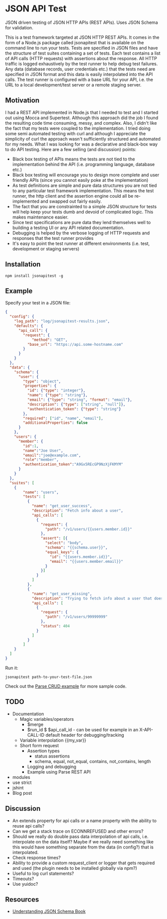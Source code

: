 # JSON API Test

JSON driven testing of JSON HTTP APIs (REST APIs). Uses JSON Schema for validation.

This is a test framework targeted at JSON HTTP REST APIs. It comes in the form of a Node.js package called jsonapitest
that is available on the command line to run your tests. Tests are specified in JSON files and have the structure of
test suites containing a set of tests. Each test contains a list of API calls (HTTP requests) with assertions about the
response. All HTTP traffic is logged exhaustively by the test runner to help debug test failures.
Any data (database records, user credentials etc.) that the tests need are specified in JSON format and this data is
easily interpolated into the API calls. The test runner is configured with a base URL for
your API, i.e. the URL to a local development/test server or a remote staging server.

## Motivation

I had a REST API implemented in Node.js that I needed to test and I started out using Mocca and Supertest. Although this approach did the job
I found the resulting code time consuming, messy, and complex. Also, I didn't like the fact that my
tests were coupled to the implementation. I tried doing some semi automated testing with curl and although I appreciate the simplicity
of curl the approach wasn't sufficiently structured and automated for my needs. What I was looking for was a declarative and black-box
way to do API testing. Here are a few selling (and discussion) points:

* Black box testing of APIs means the tests are not tied to the implementation behind the API (i.e. programming language, database etc.)
* Black box testing will encourage you to design more complete and user friendly APIs (since you cannot easily poke at the implementation)
* As test definitions are simple and pure data structures you are not tied to any particular test framework implementation. This means the test runner, the http client and the assertion engine could all be re-implemented and swapped out fairly easily.
* The fact that you are constrainted to a simple JSON structure for tests will help keep your tests dumb and devoid of complicated logic. This makes maintenance easier.
* Since test specifications are pure data they lend themselves well to building a testing UI or any API related documentation.
* Debugging is helped by the verbose logging of HTTP requests and responses that the test runner provides
* It's easy to point the test runner at different environments (i.e. test, development or staging servers)

## Installation

```
npm install jsonapitest -g
```

## Example

Specify your test in a JSON file:

```json
{
  "config": {
    "log_path": "log/jsonapitest-results.json",
    "defaults": {
      "api_call": {
        "request": {
	        "method": "GET",
          "base_url": "https://api.some-hostname.com"
        }
      }
    }
  },
  "data": {
    "schema": {
      "user": {
        "type": "object",
        "properties": {
          "id": {"type": "integer"},
          "name": {"type": "string"},
          "email": {"type": "string", "format": "email"},
          "description": {"type": ["string", "null"]},
          "authentication_token": {"type": "string"}
        },
        "required": ["id", "name", "email"],
        "additionalProperties": false
      }
    },
    "users": {
      "member": {
        "id":1,
        "name":"Joe User",
        "email":"joe@example.com",
        "role":"member",
        "authentication_token":"A9Gx5REcGP9NzXjFKMYM"
      }
  	}
  },
  "suites": [
  	{
  		"name": "users",
    	"tests": [
	      {
	        "name": "get_user_success",
	        "description": "Fetch info about a user",
	        "api_calls": [
	          {
	            "request": {
	              "path": "/v1/users/{{users.member.id}}"
	            },
	            "assert": [{
	              "select": "body",
	              "schema": "{{schema.user}}",
	              "equal_keys": {
	                "id": "{{users.member.id}}",
	                "email": "{{users.member.email}}"
	              }
	            }]
	          }
	        ]
	      },
	      {
	        "name": "get_user_missing",
	        "description": "Trying to fetch info about a user that doesn't exist",
	        "api_calls": [
	          {
	            "request": {
	              "path": "/v1/users/99999999"
	            },
	            "status": 404
	          }
	        ]
	      }
    	]
  	}
  ]
}
```

Run it:

```
jsonapitest path-to-your-test-file.json
```

Check out the [Parse CRUD example](doc/examples/parse/README.md) for more sample code.

## TODO

* Documentation
	* Magic variables/operators
		* $merge
		* $run_id
		$ $api_call_id - can be used for example in an X-API-CALL-ID default header for debugging/tracking
	* Variable interpolation {{my_var}}
  * Short form request
	* Assertion types
		* status assertions
		* schema, equal, not_equal, contains, not_contains, length
	* Logging and debugging
	* Example using Parse REST API
* modules
* use strict
* jshint
* Blog post

## Discussion

* An extends property for api calls or a name property with the ability to reuse api calls?
* Can we get a stack trace on ECONNREFUSED and other errors?
* Should we really do double pass data interpolation of api calls, i.e. interpolate on the data itself? Maybe if we really need something like this would have something separate from the data (in config?) that is interpolated.
* Check response times?
* Ability to provide a custom request_client or logger that gets required and used (the plugin needs to be installed globally via npm?)
* Useful to log curl statements?
* Timeouts?
* Use yuidoc?

## Resources

* [Understanding JSON Schema Book](http://spacetelescope.github.io/understanding-json-schema/UnderstandingJSONSchema.pdf)
